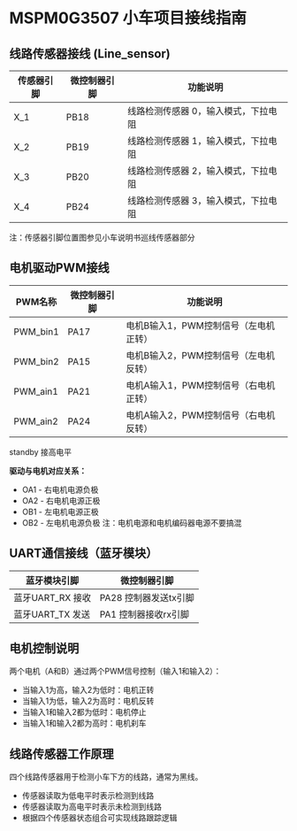  # MSPM0G3507 小车项目接线指南

## 线路传感器接线 (Line_sensor)
| 传感器引脚 | 微控制器引脚 | 功能说明 |
|------------|--------------|----------|
| X_1        | PB18         | 线路检测传感器 0，输入模式，下拉电阻 |
| X_2        | PB19         | 线路检测传感器 1，输入模式，下拉电阻 |
| X_3        | PB20         | 线路检测传感器 2，输入模式，下拉电阻 |
| X_4        | PB24         | 线路检测传感器 3，输入模式，下拉电阻 |
注：传感器引脚位置图参见小车说明书巡线传感器部分

## 电机驱动PWM接线
| PWM名称   | 微控制器引脚 | 功能说明 |
|-----------|--------------|----------|
| PWM_bin1  | PA17         | 电机B输入1，PWM控制信号（左电机正转） |
| PWM_bin2  | PA15         | 电机B输入2，PWM控制信号（左电机反转） |
| PWM_ain1  | PA21         | 电机A输入1，PWM控制信号（右电机正转） |
| PWM_ain2  | PA24         | 电机A输入2，PWM控制信号（右电机反转） |
standby 接高电平

**驱动与电机对应关系：**
- OA1 - 右电机电源负极
- OA2 - 右电机电源正极
- OB1 - 左电机电源正极
- OB2 - 左电机电源负极
注：电机电源和电机编码器电源不要搞混

## UART通信接线（蓝牙模块）
| 蓝牙模块引脚      | 微控制器引脚 |
|-----------|--------------|
| 蓝牙UART_RX 接收  | PA28  控制器发送tx引脚       |
| 蓝牙UART_TX 发送  | PA1   控制器接收rx引脚       |



## 电机控制说明
两个电机（A和B）通过两个PWM信号控制（输入1和输入2）：
- 当输入1为高，输入2为低时：电机正转
- 当输入1为低，输入2为高时：电机反转
- 当输入1和输入2都为低时：电机停止
- 当输入1和输入2都为高时：电机刹车

## 线路传感器工作原理
四个线路传感器用于检测小车下方的线路，通常为黑线。
- 传感器读取为低电平时表示检测到线路
- 传感器读取为高电平时表示未检测到线路
- 根据四个传感器状态组合可实现线路跟踪逻辑